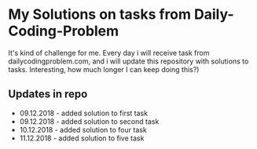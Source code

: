 # My Solutions on tasks from Daily-Coding-Problem 

It's kind of challenge for me. Every day i will receive task from dailycodingproblem.com, and i will update this repository with solutions to tasks. 
Interesting, how much longer I can keep doing this?)

## Updates in repo
+ 09.12.2018 - added solution to first task
+ 09.12.2018 - added solution to second task
+ 10.12.2018 - added solution to four task
+ 11.12.2018 - added solution to five task
